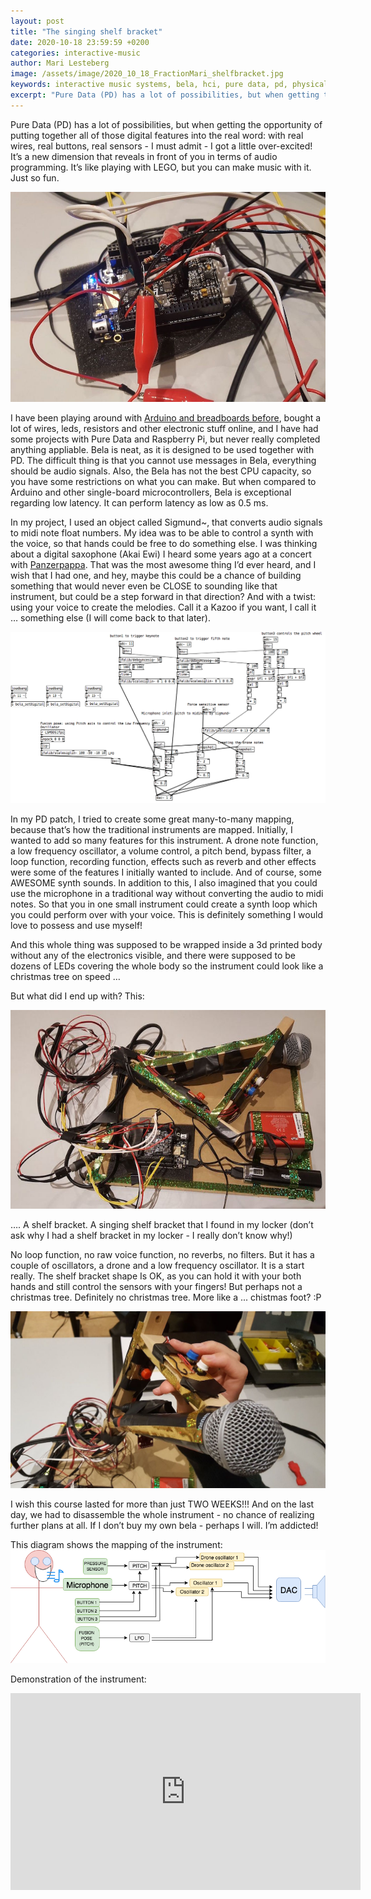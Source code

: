 ```yaml
---
layout: post
title: "The singing shelf bracket"
date: 2020-10-18 23:59:59 +0200
categories: interactive-music
author: Mari Lesteberg
image: /assets/image/2020_10_18_FractionMari_shelfbracket.jpg
keywords: interactive music systems, bela, hci, pure data, pd, physical computing, breadboard, arduino, prototyping, instrument creating, interactive music controller, embedded interactive system
excerpt: "Pure Data (PD) has a lot of possibilities, but when getting the opportunity of putting together all of those digital features into the real word: with real wires, real buttons, real sensors - I must admit - I got a little over-excited!"
---
```


Pure Data (PD) has a lot of possibilities, but when getting the opportunity of putting together all of those digital features into the real word: with real wires, real buttons, real sensors - I must admit - I got a little over-excited! It’s a new dimension that reveals in front of you in terms of audio programming. It’s like playing with LEGO, but you can make music with it. Just so fun.

![Bela](/assets/image/2020_10_18_FractionMari_bela.jpg "Bela!")

I have been playing around with [Arduino and breadboards before](https://youtu.be/B0jhx1I2dPM), bought a lot of wires, leds, resistors and other electronic stuff online, and I have had some projects with Pure Data and Raspberry Pi, but never really completed anything appliable. Bela is neat, as it is designed to be used together with PD. The difficult thing is that you cannot use messages in Bela, everything should be audio signals. Also, the Bela has not the best CPU capacity, so you have some restrictions on what you can make. But when compared to Arduino and other single-board microcontrollers, Bela is exceptional regarding low latency. It can perform latency as low as 0.5 ms.

In my project, I used an object called Sigmund~, that converts audio signals to midi note float numbers. My idea was to be able to control a synth with the voice, so that hands could be free to do something else. I was thinking about a digital saxophone (Akai Ewi) I heard some years ago at a concert with [Panzerpappa](https://panzerpappa.bandcamp.com/). That was the most awesome thing I’d ever heard, and I wish that I had one, and hey, maybe this could be a chance of building something that would never even be CLOSE to sounding like that instrument, but could be a step forward in that direction? And with a twist: using your voice to create the melodies. Call it a Kazoo if you want, I call it … something else (I will come back to that later). 

![The final PD patch](/assets/image/2020_10_18_FractionMari_pdpatch.png "The final PD patch")

In my PD patch, I tried to create some great many-to-many mapping, because that’s how the traditional instruments are mapped. Initially, I wanted to add so many features for this instrument. A drone note function, a low frequency oscillator, a volume control, a pitch bend, bypass filter, a loop function, recording function, effects such as reverb and other effects were some of the features I initially wanted to include. And of course, some AWESOME synth sounds. In addition to this, I also imagined that you could use the microphone in a traditional way without converting the audio to midi notes. So that you in one small instrument could create a synth loop which you could perform over with your voice. This is definitely something I would love to possess and use myself! 

And this whole thing was supposed to be wrapped inside a 3d printed body without any of the electronics visible, and there were supposed to be dozens of LEDs covering the whole body so the instrument could look like a christmas tree on speed … 

But what did I end up with? 
This:

![A shelf bracket](/assets/image/2020_10_18_FractionMari_shelfbracket.jpg "A shelf bracket")

…. A shelf bracket. A singing shelf bracket that I found in my locker (don’t ask why I had a shelf bracket in my locker - I really don’t know why!)

No loop function, no raw voice function, no reverbs, no filters. But it has a couple of oscillators, a drone and a low frequency oscillator. It is a start really. The shelf bracket shape Is OK, as you can hold it with your both hands and still control the sensors with your fingers! But perhaps not a christmas tree. Definitely no christmas tree. More like a ... chistmas foot? :P

![A shelf bracket](/assets/image/2020_10_18_FractionMari_shelfbracket2.jpg "A shelf bracket")


I wish this course lasted for more than just TWO WEEKS!!! And on the last day, we had to disassemble the whole instrument  - no chance of realizing further plans at all. If I don’t buy my own bela - perhaps I will. I’m addicted!

This diagram shows the mapping of the instrument:
![Mapping of the instrument](/assets/image/2020_10_18_FractionMari_diagram.png "Mapping of the instrument")

Demonstration of the instrument:
<br>
<iframe width="560" height="315" src="https://www.youtube.com/embed/gEq9EnWrApc?start=453" frameborder="0" allow="accelerometer; autoplay; clipboard-write; encrypted-media; gyroscope; picture-in-picture" allowfullscreen></iframe>